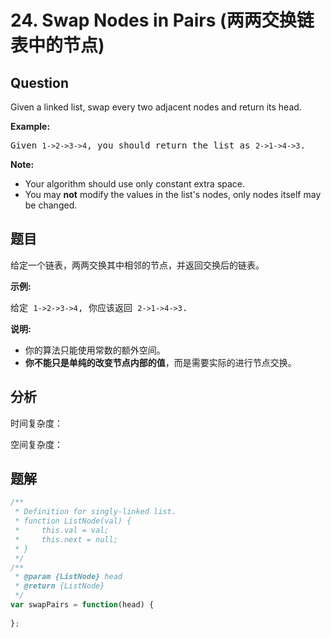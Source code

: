 # 24. Swap Nodes in Pairs (两两交换链表中的节点)

## Question

Given a linked list, swap every two adjacent nodes and return its head.

**Example:**

<pre>Given <code>1-&gt;2-&gt;3-&gt;4</code>, you should return the list as <code>2-&gt;1-&gt;4-&gt;3</code>.</pre>

**Note:**

*   Your algorithm should use only constant extra space.
*   You may **not** modify the values in the list's nodes, only nodes itself may be changed.

## 题目

给定一个链表，两两交换其中相邻的节点，并返回交换后的链表。

**示例:**

<pre>给定 <code>1-&gt;2-&gt;3-&gt;4</code>, 你应该返回 <code>2-&gt;1-&gt;4-&gt;3</code>.</pre>

**说明:**

*   你的算法只能使用常数的额外空间。
*   **你不能只是单纯的改变节点内部的值**，而是需要实际的进行节点交换。

## 分析

时间复杂度：

空间复杂度：

## 题解

```javascript
/**
 * Definition for singly-linked list.
 * function ListNode(val) {
 *     this.val = val;
 *     this.next = null;
 * }
 */
/**
 * @param {ListNode} head
 * @return {ListNode}
 */
var swapPairs = function(head) {
    
};
```
